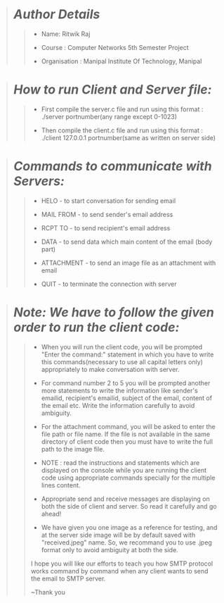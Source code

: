 ># ***Author Details***
>>- Name: Ritwik Raj
>>
>>- Course : Computer Networks 5th Semester Project
>>
>>- Organisation : Manipal Institute Of Technology, Manipal
>>

># ***How to run Client and Server file:***
>>- First compile the server.c file and run using this format : ./server portnumber(any range except 0-1023)
>>
>>- Then compile the client.c file and run using this format : ./client 127.0.0.1 portnumber(same as written on server side)
>>

># ***Commands to communicate with Servers:***
>>- HELO - to start conversation for sending email
>>
>>- MAIL FROM - to send sender's email address
>>
>>- RCPT TO - to send recipient's email address
>>
>>- DATA - to send data which main content of the email (body part)
>>
>>- ATTACHMENT - to send an image file as an attachment with email
>>
>>- QUIT - to terminate the connection with server

># ***Note: We have to follow the given order to run the client code:***
>>- When you will run the client code, you will be prompted "Enter the command:" statement in which you have to write this commands(necessary to use all capital letters only) appropriately to make conversation with server.
>>
>>- For command number 2 to 5 you will be prompted another more statements to write the information like sender's emailid, recipient's emailid, subject of the email, content of the email etc. Write the information carefully to avoid ambiguity.
>>
>>- For the attachment command, you will be asked to enter the file path or file name. If the file is not available in the same directory of client code then you must have to write the full path to the image file.
>>
>>- NOTE : read the instructions and statements which are displayed on the console while you are running the client code using appropriate commands specially for the multiple lines content.
>>
>>- Appropriate send and receive messages are displaying on both the side of client and server. So read it carefully and go ahead!
>>
>>- We have given you one image as a reference for testing, and at the server side image will be by default saved with "received.jpeg" name. So, we recommand you to use .jpeg format only to avoid ambiguity at both the side.
>>
>>
>>I hope you will like our efforts to teach you how SMTP protocol works command by command when any client wants to send the email to SMTP server.
>>
>>~Thank you
